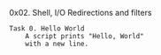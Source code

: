0x02. Shell, I/O Redirections and filters

	Task 0. Hello World
		A script prints "Hello, World" 
		with a new line.
